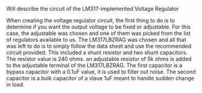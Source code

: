 
Will describe the circuit of the LM317-implemented Voltage Regulator

When creating the voltage regulator circuit, the first thing to do is to determine if you want the output voltage to be fixed or adjustable. For this case, the adjustable was chosen and one of them was picked from the list of regulators available to us. The LM317LBZRAG was chosen and all that was left to do is to simply follow the data sheet and use the recommended circuit provided. This included a shunt resistor and two shunt capacitors. The resistor value is 240 ohms. an adjustable resistor of 5k ohms is added to the adjustable terminal of the LM317LBZRAG. The first capacitor is a bypass capacitor with a 0.1uF value, it is used to filter out noise. The second capacitor is a bulk capacitor of a vlaue 1uF meant to handle sudden change in load.
